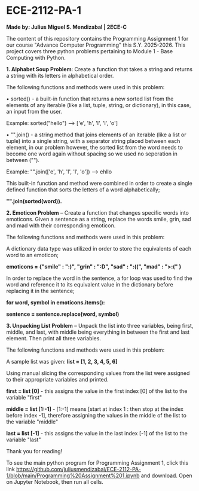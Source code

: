 # ECE-2112-PA-1

**Made by: Julius Miguel S. Mendizabal | 2ECE-C**

The content of this repository contains the Programming Assignment 1 for our course "Advance Computer Programming" this S.Y. 2025-2026. This project covers three python problems pertaining to Module 1 - Base Computing with Python.

**1. Alphabet Soup Problem**: Create a function that takes a string and returns a string with its letters in alphabetical order.

The following functions and methods were used in this problem:

• sorted() - a built-in function that returns a new sorted list from the elements of any iterable (like a list, tuple, string, or dictionary), in this case, an input from the user. 

Example: sorted("hello") --> ['e', 'h', 'l', 'l', 'o']

• "".join() - a string method that joins elements of an iterable (like a list or tuple) into a single string, with a separator string placed between each element, in our problem however, the sorted list from the word needs to become one word again without spacing so we used no seperation in between ("").

Example: "".join(['e', 'h', 'l', 'l', 'o']) --> ehllo

This built-in function and method were combined in order to create a single defined function that sorts the letters of a word alphabetically;

**"".join(sorted(word)).**


**2. Emoticon Problem** – Create a function that changes specific words into emoticons. Given a sentence as a string, replace the words smile, grin, sad and mad with their corresponding emoticon.

The following functions and methods were used in this problem:

A dictionary data type was utilized in order to store the equivalents of each word to an emoticon;

**emoticons = {"smile" : ":)", "grin" : ":D", "sad" : ":((", "mad" : ">:(" }**

In order to replace the word in the sentence, a for loop was used to find the word and reference it to its equivalent value in the dictionary before replacing it in the sentence;

**for word, symbol in emoticons.items():**

   **sentence = sentence.replace(word, symbol)**

**3. Unpacking List Problem** – Unpack the list into three variables, being first, middle, and last, with middle being everything in between the first and last element. Then print all three variables.

The following functions and methods were used in this problem:

A sample list was given:
**list = [1, 2, 3, 4, 5, 6]**

Using manual slicing the corresponding values from the list were assigned to their appropriate variables and printed.

**first = list [0]** - this assigns the value in the first index [0] of the list to the variable "first"

**middle = list [1:-1]** - [1:-1] means [start at index 1 : then stop at the index before index -1], therefore assigning the values in the middle of the list to the variable "middle"

**last = list [-1]** - this assigns the value in the last index [-1] of the list to the variable "last"

Thank you for reading! 

To see the main python program for Programming Assignment 1, click this link https://github.com/juliusmendizabal/ECE-2112-PA-1/blob/main/Programming%20Assignment%201.ipynb and download. Open on Jupyter Notebook, then run all cells.
